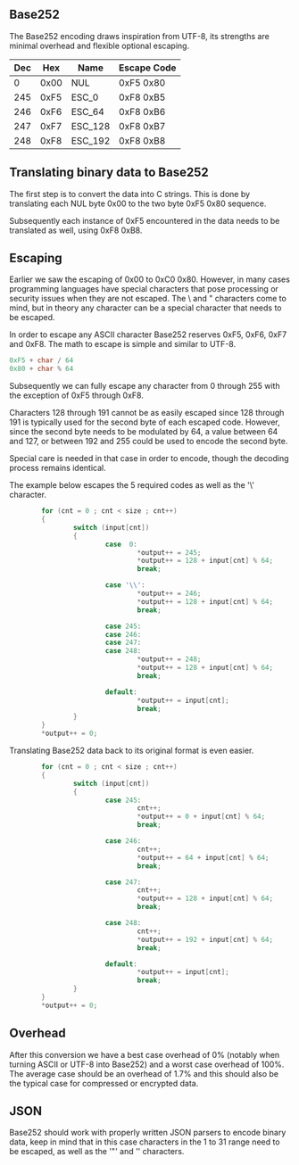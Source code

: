 Base252
-------

The Base252 encoding draws inspiration from UTF-8, its strengths are minimal overhead and flexible optional escaping.

| Dec |  Hex | Name    | Escape Code |
|----- | ---- | ------  | ------ |
|  0   | 0x00 | NUL     | 0xF5 0x80 |
| 245  | 0xF5 | ESC_0   | 0xF8 0xB5 |
| 246  | 0xF6 | ESC_64  | 0xF8 0xB6 |
| 247  | 0xF7 | ESC_128 | 0xF8 0xB7 |
| 248  | 0xF8 | ESC_192 | 0xF8 0xB8 |

Translating binary data to Base252
----------------------------------

The first step is to convert the data into C strings. This is done by translating
each NUL byte 0x00 to the two byte 0xF5 0x80 sequence.

Subsequently each instance of 0xF5 encountered in the data needs to be translated
as well, using 0xF8 0xB8.

Escaping
--------

Earlier we saw the escaping of 0x00 to 0xC0 0x80. However, in many cases
programming languages have special characters that pose processing or security
issues when they are not escaped. The \\ and " characters come to mind, but in
theory any character can be a special character that needs to be escaped.

In order to escape any ASCII character Base252 reserves 0xF5, 0xF6, 0xF7 and
0xF8. The math to escape is simple and similar to UTF-8.
```c
0xF5 + char / 64
0x80 + char % 64
```
Subsequently we can fully escape any character from 0 through 255 with the
exception of 0xF5 through 0xF8.

Characters 128 through 191 cannot be as easily escaped since 128 through 191 is
typically used for the second byte of each escaped code. However, since the
second byte needs to be modulated by 64, a value between 64 and 127, or between
192 and 255 could be used to encode the second byte.

Special care is needed in that case in order to encode, though the decoding
process remains identical.

The example below escapes the 5 required codes as well as the '\\' character.
```c
        for (cnt = 0 ; cnt < size ; cnt++)
        {
                switch (input[cnt])
                {
                        case  0:
                                *output++ = 245;
                                *output++ = 128 + input[cnt] % 64;
                                break;

                        case '\\':
                                *output++ = 246;
                                *output++ = 128 + input[cnt] % 64;
                                break;

                        case 245:
                        case 246:
                        case 247:
                        case 248:
                                *output++ = 248;
                                *output++ = 128 + input[cnt] % 64;
                                break;

                        default:
                                *output++ = input[cnt];
                                break;
                }
        }
        *output++ = 0;
```

Translating Base252 data back to its original format is even easier.
```c
        for (cnt = 0 ; cnt < size ; cnt++)
        {
                switch (input[cnt])
                {
                        case 245:
                                cnt++;
                                *output++ = 0 + input[cnt] % 64;
                                break;

                        case 246:
                                cnt++;
                                *output++ = 64 + input[cnt] % 64;
                                break;

                        case 247:
                                cnt++;
                                *output++ = 128 + input[cnt] % 64;
                                break;

                        case 248:
                                cnt++;
                                *output++ = 192 + input[cnt] % 64;
                                break;

                        default:
                                *output++ = input[cnt];
                                break;
                }
        }
        *output++ = 0;
```

Overhead
--------
After this conversion we have a best case overhead of 0% (notably when turning
ASCII or UTF-8 into Base252) and a worst case overhead of 100%. The average
case should be an overhead of 1.7% and this should also be the typical case
for compressed or encrypted data.

JSON
----
Base252 should work with properly written JSON parsers to encode binary data, keep in mind that in this case characters in the 1 to 31 range need to be escaped, as well as the '"' and '\' characters.
